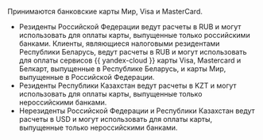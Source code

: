 Принимаются банковские карты Мир, Visa и MasterCard.

* Резиденты Российской Федерации ведут расчеты в RUB и могут использовать для оплаты карты, выпущенные только российскими банками. Клиенты, являющиеся налоговыми резидентами Республики Беларусь, ведут расчеты в RUB и могут использовать для оплаты сервисов {{ yandex-cloud }} карты Visa, Mastercard и Белкарт, выпущенные в Республике Беларусь, и карты Мир, выпущенные в Российской Федерации.
* Резиденты Республики Казахстан ведут расчеты в KZT и могут использовать для оплаты карты, выпущенные только нероссийскими банками.
* Нерезиденты Российской Федерации и Республики Казахстан ведут расчеты в USD и могут использовать для оплаты карты, выпущенные только нероссийскими банками.
